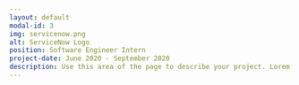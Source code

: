 ```yaml
---
layout: default
modal-id: 3
img: servicenow.png
alt: ServiceNow Logo
position: Software Engineer Intern
project-date: June 2020 - September 2020
description: Use this area of the page to describe your project. Lorem ipsum dolor sit amet, consectetur adipisicing elit. Mollitia neque assumenda ipsam nihil, molestias magnam, recusandae quos quis inventore quisquam velit asperiores, vitae? Reprehenderit soluta, eos quod consequuntur itaque. Nam.
---
```

